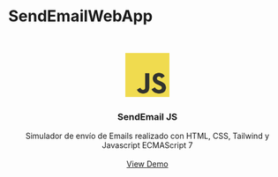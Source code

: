 # SendEmailWebApp

<br />
<p align="center">
  <a href="#">
    <img src="img/JSLogo.png" alt="Logo" width="80" height="80">
  </a>

  <h3 align="center">SendEmail JS</h3>

  <p align="center">
   Simulador de envío de Emails realizado con HTML, CSS, Tailwind y Javascript ECMAScript 7
    <br />
  <br />
   <a href="https://sendemailsim.netlify.app/">View Demo</a>
  </p>
</p>
